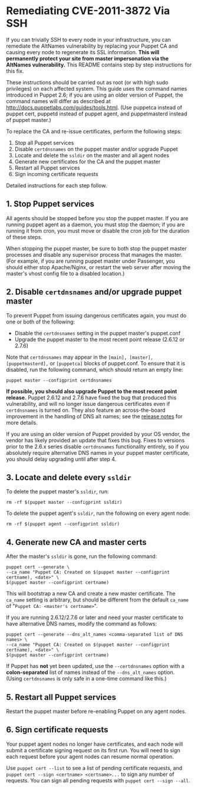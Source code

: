 Remediating CVE-2011-3872 Via SSH
=================================

If you can trivially SSH to every node in your infrastructure, you can
remediate the AltNames vulnerability by replacing your Puppet CA and causing
every node to regenerate its SSL information. **This will permanently protect
your site from master impersonation via the AltNames vulnerability.** This
README contains step by step instructions for this fix.

These instructions should be carried out as root (or with high sudo
privileges) on each affected system. This guide uses the command names
introduced in Puppet 2.6; if you are using an older version of Puppet, the
command names will differ as described at
<http://docs.puppetlabs.com/guides/tools.html>. (Use puppetca instead of
puppet cert, puppetd instead of puppet agent, and puppetmasterd instead of
puppet master.)

To replace the CA and re-issue certificates, perform the following steps:

1. Stop all Puppet services
2. Disable `certdnsnames` on the puppet master and/or upgrade Puppet
3. Locate and delete the `ssldir` on the master and all agent nodes
4. Generate new certificates for the CA and the puppet master
5. Restart all Puppet services
6. Sign incoming certificate requests

Detailed instructions for each step follow.

## 1. Stop Puppet services

All agents should be stopped before you stop the puppet master. If you are
running puppet agent as a daemon, you must stop the daemon; if you are running
it from cron, you must move or disable the cron job for the duration of these
steps.

When stopping the puppet master, be sure to both stop the puppet master
processes and disable any supervisor process that manages the master. (For
example, if you are running puppet master under Passenger, you should either
stop Apache/Nginx, or restart the web server after moving the master's vhost
config file to a disabled location.)

## 2. Disable `certdnsnames` and/or upgrade puppet master

To prevent Puppet from issuing dangerous certificates again, you must do one
or both of the following:

* Disable the `certdnsnames` setting in the puppet master's puppet.conf
* Upgrade the puppet master to the most recent point release (2.6.12 or 2.7.6)

Note that `certdnsnames` may appear in the `[main], [master], [puppetmasterd],`
or `[puppetca]` blocks of puppet.conf. To ensure that it is
disabled, run the following command, which should return an empty line:

    puppet master --configprint certdnsnames

**If possible, you should also upgrade Puppet to the most recent point
release.** Puppet 2.6.12 and 2.7.6 have fixed the bug that produced this
vulnerability, and will no longer issue dangerous certificates even if
`certdnsnames` is turned on. They also feature an across-the-board improvement
in the handling of DNS alt names; see the [release
notes](http://projects.puppetlabs.com/projects/puppet/wiki/Release_Notes) for
more details.

If you are using an older version of Puppet provided by your OS vendor, the
vendor has likely provided an update that fixes this bug. Fixes to versions
prior to the 2.6.x series disable `certdnsnames` functionality entirely, so if
you absolutely require alternative DNS names in your puppet master
certificate, you should delay upgrading until after step 4.

## 3. Locate and delete every `ssldir`

To delete the puppet master's `ssldir`, run:

    rm -rf $(puppet master --configprint ssldir)

To delete the puppet agent's `ssldir`, run the following on every agent node:

    rm -rf $(puppet agent --configprint ssldir)

## 4. Generate new CA and master certs

After the master's `ssldir` is gone, run the following command:

    puppet cert --generate \
    --ca_name "Puppet CA: Created on $(puppet master --configprint certname), <date>" \
    $(puppet master --configprint certname) 

This will bootstrap a new CA and create a new master certificate. The
`ca_name` setting is arbitrary, but should be different from the default
`ca_name` of "`Puppet CA: <master's certname>`".

If you are running 2.6.12/2.7.6 or later and need your master certificate to
have alternative DNS names, modify the command as follows:

    puppet cert --generate --dns_alt_names <comma-separated list of DNS names> \
    --ca_name "Puppet CA: Created on $(puppet master --configprint certname), <date>" \
    $(puppet master --configprint certname)

If Puppet has **not** yet been updated, use the `--certdnsnames` option with a
**colon-separated** list of names instead of the `--dns_alt_names` option.
(Using `certdnsnames` is only safe in a one-time command like this.)

## 5. Restart all Puppet services

Restart the puppet master before re-enabling Puppet on any agent nodes. 

## 6. Sign certificate requests

Your puppet agent nodes no longer have certificates, and each node will submit
a certificate signing request on its first run. You will need to sign each
request before your agent nodes can resume normal operation.

Use `puppet cert --list` to see a list of pending certificate requests, and
`puppet cert --sign <certname> <certname>...` to sign any number of requests.
You can sign all pending requests with `puppet cert --sign --all`.
